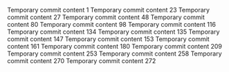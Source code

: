 Temporary commit content 1
Temporary commit content 23
Temporary commit content 27
Temporary commit content 48
Temporary commit content 80
Temporary commit content 98
Temporary commit content 116
Temporary commit content 134
Temporary commit content 135
Temporary commit content 147
Temporary commit content 153
Temporary commit content 161
Temporary commit content 180
Temporary commit content 209
Temporary commit content 253
Temporary commit content 258
Temporary commit content 270
Temporary commit content 272
